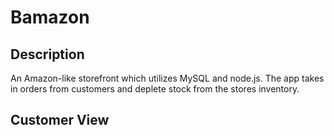 # Bamazon

## Description
An Amazon-like storefront which utilizes MySQL and node.js. The app takes in orders from customers and deplete stock from the stores inventory.

## Customer View


